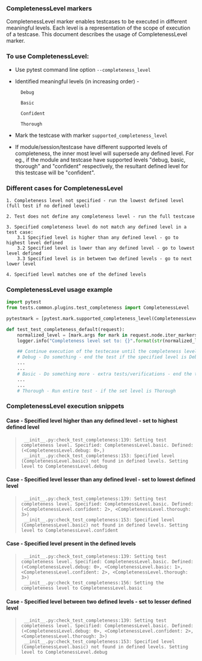 ### CompletenessLevel markers
CompletenessLevel marker enables testcases to be executed in different meaningful levels.
Each level is a representation of the scope of execution of a testcase. This document describes the usage of CompletenessLevel marker.

### To use CompletenessLevel:
- Use pytest command line option ```--completeness_level```
- Identified meaningful levels (in increasing order) -
        
        Debug
        
        Basic
        
        Confident
        
        Thorough
- Mark the testcase with marker ```supported_completeness_level```
- If module/session/testcase have different supported levels of completeness, the inner most level will supersede any defined level.
  For eg., if the module and testcase have supported levels "debug, basic, thorough" and "confident" respectively, the resultant defined level for this testcase will be "confident".

### Different cases for CompletenessLevel

    1. Completeness level not specified - run the lowest defined level (full test if no defined level)

    2. Test does not define any completeness level - run the full testcase
    
    3. Specified completeness level do not match any defined level in a test case:
        3.1 Specified level is higher than any defined level - go to highest level defined
        3.2 Specified level is lower than any defined level - go to lowest level defined
        3.3 Specified level is in between two defined levels - go to next lower level
    
    4. Specified level matches one of the defined levels

### CompletenessLevel usage example
```python
import pytest
from tests.common.plugins.test_completeness import CompletenessLevel

pytestmark = [pytest.mark.supported_completeness_level(CompletenessLevel.Debug, CompletenessLevel.Thorough)]

def test_test_completeness_default(request):
    normalized_level = [mark.args for mark in request.node.iter_markers(name="completeness_level")]
    logger.info("Completeness level set to: {}".format(str(normalized_level)))

    ## Continue execution of the testecase until the completeness level specified.
    # Debug - Do something - end the test if the specified level is Debug
    ...
    ...
    # Basic - Do something more - extra tests/verifications - end the test now if the level is Basic
    ...
    ...
    # Thorough - Run entire test - if the set level is Thorough
```

### CompletenessLevel execution snippets

#### Case - Specified level higher than any defined level - set to highest defined level
>      __init__.py:check_test_completeness:139: Setting test completeness level. Specified: CompletenessLevel.basic. Defined: (<CompletenessLevel.debug: 0>,)
>      __init__.py:check_test_completeness:153: Specified level (CompletenessLevel.basic) not found in defined levels. Setting level to CompletenessLevel.debug

#### Case - Specified level lesser than any defined level - set to lowest defined level
>      __init__.py:check_test_completeness:139: Setting test completeness level. Specified: CompletenessLevel.basic. Defined: (<CompletenessLevel.confident: 2>, <CompletenessLevel.thorough: 3>)
>      __init__.py:check_test_completeness:153: Specified level (CompletenessLevel.basic) not found in defined levels. Setting level to CompletenessLevel.confident

#### Case - Specified level present in the defined levels
>      __init__.py:check_test_completeness:139: Setting test completeness level. Specified: CompletenessLevel.basic. Defined: (<CompletenessLevel.debug: 0>, <CompletenessLevel.basic: 1>, <CompletenessLevel.confident: 2>, <CompletenessLevel.thorough: 3>)
>      __init__.py:check_test_completeness:156: Setting the completeness level to CompletenessLevel.basic

#### Case - Specified level between two defined levels - set to lesser defined level
>      __init__.py:check_test_completeness:139: Setting test completeness level. Specified: CompletenessLevel.basic. Defined: (<CompletenessLevel.debug: 0>, <CompletenessLevel.confident: 2>, <CompletenessLevel.thorough: 3>)
>      __init__.py:check_test_completeness:153: Specified level (CompletenessLevel.basic) not found in defined levels. Setting level to CompletenessLevel.debug